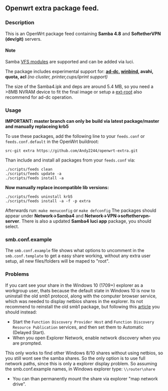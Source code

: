 ## Openwrt extra package feed.

### Description

This is an OpenWrt package feed containing **Samba 4.8** and **SoftetherVPN (dev/git)** servers.

#### Note
Samba [VFS modules](https://wiki.samba.org/index.php/Virtual_File_System_Modules) are supported and can be added via luci.

The package includes experimental support for: **[ad-dc](https://wiki.samba.org/index.php/Setting_up_Samba_as_an_Active_Directory_Domain_Controller), [winbind](https://wiki.samba.org/index.php/Configuring_Winbindd_on_a_Samba_AD_DC), avahi, quota, acl** *(no cluster, printer,cups/iprint support)*

The size of the Samba4.ipk and deps are around 5.4 MB, so you need a >8MB NVRAM device to fit the final image or setup a [ext-root](https://lede-project.org/docs/user-guide/extroot_configuration) also recommend for ad-dc operation.

### Usage
**IMPORTANT: master branch can only be build via latest package/master and manually replaceing krb5**

To use these packages, add the following line to your ```feeds.conf``` or ```feeds.conf.default``` in the OpenWrt buildroot:

```src-git extra https://github.com/Andy2244/openwrt-extra.git```

Than include and install all packages from your ```feeds.conf``` via:
```
./scripts/feeds clean
./scripts/feeds update -a
./scripts/feeds install -a
```
**Now manually replace incompatible lib versions:**
```
./scripts/feeds uninstall krb5
./scripts/feeds install -a -f -p extra
```

Afterwards run: 
```make menuconfig``` or ```make defconfig```
The packages should appear under **Network->Samba4** and **Network->VPN->softethervpn-server**. There is also a updated **Samba4 luci app** package, you should select.


### smb.conf.example

The ```smb.conf.example``` file shows what options to uncomment in the ```smb.conf.template``` to get a easy share working, without any extra user setup, all new files/folders will be maped to "root".

### Problems

If you cant see your share in the Windows 10 (1709+) explorer as a workgroup user, thats because the default state in Windows 10 is now to uninstall the old smb1 protocol, along with the computer browser service, which was needed to display netbios shares in the explorer. Its not recommend to reinstall the old smb1 package, but following this [article](https://support.microsoft.com/en-nz/help/4034314/smbv1-is-not-installed-windows-10-and-windows-server-version-1709) you should instead:

* Start the ```Function Discovery Provider Host``` and ```Function Discovery Resource Publication``` services, and then set them to Automatic (Delayed Start).
* When you open Explorer Network, enable network discovery when you are prompted.

This only works to find other Windows 8/10 shares without using netbios, so you still wont see the samba shares. So the only option is to use full network paths, since this is only a explorer display problem. So assuming the smb.conf.example names, in Windows explorer type: ```\\router\share```
* You can than permanently mount the share via explorer "map network drive".
